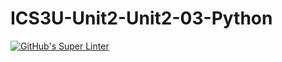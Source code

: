 # ICS3U-Unit2-Unit2-03-Python

[![GitHub's Super Linter](https://github.com/Samuel-Webster-178/ICS3U-Unit3-Unit3-03-Python/workflows/GitHub's%20Super%20Linter/badge.svg)](https://github.com/Samuel-Webster-178/ICS3U-Unit3-Unit3-03-Python/actions)
